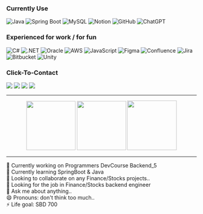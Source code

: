 ### Currently Use
![Java](https://img.shields.io/badge/Java-%23ED8B00.svg?logo=openjdk&logoColor=white)
![Spring Boot](https://img.shields.io/badge/Spring%20Boot-6DB33F?logo=springboot&logoColor=fff)
![MySQL](https://img.shields.io/badge/MySQL-4479A1?logo=mysql&logoColor=fff)
![Notion](https://img.shields.io/badge/Notion-000?logo=notion&color=white&logoColor=black)
![GitHub](https://img.shields.io/badge/GitHub-%23121011.svg?logo=github&logoColor=white)
![ChatGPT](https://img.shields.io/badge/ChatGPT-74aa9c?logo=openai&logoColor=white)

### Experienced for work / for fun 
![C#](https://custom-icon-badges.demolab.com/badge/C%23-%23239120.svg?logo=cshrp&logoColor=white)
![.NET](https://img.shields.io/badge/.NET-512BD4?logo=dotnet&logoColor=fff)
![Oracle](https://custom-icon-badges.demolab.com/badge/Oracle-F80000?logo=oracle&logoColor=fff)
![AWS](https://img.shields.io/badge/AWS-%23FF9900.svg?logo=amazon-web-services&logoColor=black)
![JavaScript](https://img.shields.io/badge/JavaScript-F7DF1E?logo=javascript&logoColor=000)
![Figma](https://img.shields.io/badge/Figma-F24E1E?logo=figma&logoColor=white)
![Confluence](https://img.shields.io/badge/Confluence-172B4D?logo=confluence&logoColor=fff)
![Jira](https://img.shields.io/badge/Jira-0052CC?logo=jira&logoColor=fff)
![Bitbucket](https://img.shields.io/badge/Bitbucket-0052CC?logo=bitbucket&logoColor=fff)
![Unity](https://img.shields.io/badge/Unity-%23000000.svg?logo=unity&logoColor=white)

### Click-To-Contact
<a href="mailto:wdg0434@gmail.com"><img src="https://img.shields.io/badge/Gmail-D14836?logo=gmail&logoColor=white"/></a>
<a href="https://www.linkedin.com/in/%EB%8F%99%EA%B7%A0-%EC%9A%B0-6778aa16b/"><img src="https://custom-icon-badges.demolab.com/badge/LinkedIn-0A66C2?logo=linkedin-white&logoColor=fff"/></a>
<a href="https://www.instagram.com/w___joseph/"><img src="https://img.shields.io/badge/Instagram-%23E4405F.svg?logo=Instagram&logoColor=white"/></a>
<a href="https://open.spotify.com/user/woodong327?si=48b2490a8eb84b0b"><img src="https://img.shields.io/badge/Spotify-1ED760?logo=spotify&logoColor=black"/></a>

<hr><p align="center">
  <img src="https://github-readme-stats.vercel.app/api/top-langs/?username=thisis-joe&layout=compact&theme=github_dark" 
       style="height: 130px; width: auto;" >
  <img src="https://github-readme-stats.vercel.app/api?username=thisis-joe&layout=compact&show_icons=true&theme=github_dark" 
       style="height: 130px; width: auto;" >
  <img src="http://mazassumnida.wtf/api/v2/generate_badge?boj=ehdrbs327" 
       style="height: 131px; width: auto;" >
</p><hr>

🔭 Currently working on Programmers DevCourse Backend_5<br>
🌱 Currently learning SpringBoot & Java <br>
👯 Looking to collaborate on any Finance/Stocks projects.. <br>
🤔 Looking for the job in Finance/Stocks backend engineer<br>
💬 Ask me about anything.. <br>
😄 Pronouns: don't think too much..<br>
⚡ Life goal: SBD 700
